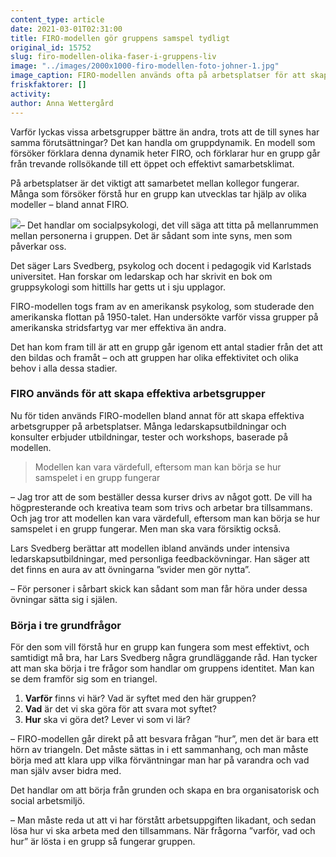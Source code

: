 ```yaml
---
content_type: article
date: 2021-03-01T02:31:00
title: FIRO-modellen gör gruppens samspel tydligt
original_id: 15752
slug: firo-modellen-olika-faser-i-gruppens-liv
image: "../images/2000x1000-firo-modellen-foto-johner-1.jpg"
image_caption: FIRO-modellen används ofta på arbetsplatser för att skapa väl fungerande arbetsgrupper. Den kan synliggöra hur samspelet i gruppen fungerar. 
friskfaktorer: []
activity:
author: Anna Wettergård
---
```


Varför lyckas vissa arbetsgrupper bättre än andra, trots att de till synes har samma förutsättningar? Det kan handla om gruppdynamik. En modell som försöker förklara denna dynamik heter FIRO, och förklarar hur en grupp går från trevande rollsökande till ett öppet och effektivt samarbetsklimat.

På arbetsplatser är det viktigt att samarbetet mellan kollegor fungerar. Många som försöker förstå hur en grupp kan utvecklas tar hjälp av olika modeller – bland annat FIRO.

[![](https://www.suntarbetsliv.se/wp-content/uploads/2021/03/200x220-lars.svedberg.jpg)](https://www.suntarbetsliv.se/wp-content/uploads/2021/03/200x220-lars.svedberg.jpg)– Det handlar om socialpsykologi, det vill säga att titta på mellanrummen mellan personerna i gruppen. Det är sådant som inte syns, men som påverkar oss.

Det säger Lars Svedberg, psykolog och docent i pedagogik vid Karlstads universitet. Han forskar om ledarskap och har skrivit en bok om gruppsykologi som hittills har getts ut i sju upplagor.

FIRO-modellen togs fram av en amerikansk psykolog, som studerade den amerikanska flottan på 1950-talet. Han undersökte varför vissa grupper på amerikanska stridsfartyg var mer effektiva än andra.

Det han kom fram till är att en grupp går igenom ett antal stadier från det att den bildas och framåt – och att gruppen har olika effektivitet och olika behov i alla dessa stadier.

### FIRO används för att skapa effektiva arbetsgrupper

Nu för tiden används FIRO-modellen bland annat för att skapa effektiva arbetsgrupper på arbetsplatser. Många ledarskapsutbildningar och konsulter erbjuder utbildningar, tester och workshops, baserade på modellen.

> Modellen kan vara värdefull, eftersom man kan börja se hur samspelet i en grupp fungerar

– Jag tror att de som beställer dessa kurser drivs av något gott. De vill ha högpresterande och kreativa team som trivs och arbetar bra tillsammans. Och jag tror att modellen kan vara värdefull, eftersom man kan börja se hur samspelet i en grupp fungerar. Men man ska vara försiktig också.

Lars Svedberg berättar att modellen ibland används under intensiva ledarskapsutbildningar, med personliga feedbackövningar. Han säger att det finns en aura av att övningarna ”svider men gör nytta”.

– För personer i sårbart skick kan sådant som man får höra under dessa övningar sätta sig i själen.

### Börja i tre grundfrågor

För den som vill förstå hur en grupp kan fungera som mest effektivt, och samtidigt må bra, har Lars Svedberg några grundläggande råd. Han tycker att man ska börja i tre frågor som handlar om gruppens identitet. Man kan se dem framför sig som en triangel.

1.  **Varför** finns vi här? Vad är syftet med den här gruppen?
2.  **Vad** är det vi ska göra för att svara mot syftet?
3.  **Hur** ska vi göra det? Lever vi som vi lär?

– FIRO-modellen går direkt på att besvara frågan ”hur”, men det är bara ett hörn av triangeln. Det måste sättas in i ett sammanhang, och man måste börja med att klara upp vilka förväntningar man har på varandra och vad man själv avser bidra med.

Det handlar om att börja från grunden och skapa en bra organisatorisk och social arbetsmiljö.

– Man måste reda ut att vi har förstått arbetsuppgiften likadant, och sedan lösa hur vi ska arbeta med den tillsammans. När frågorna ”varför, vad och hur” är lösta i en grupp så fungerar gruppen.

